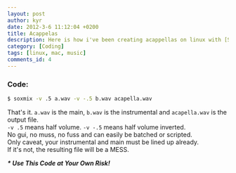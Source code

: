 ```yaml
---
layout: post
author: kyr
date: 2012-3-6 11:12:04 +0200
title: Acappelas
description: Here is how i've been creating acappellas on linux with [SoX](http://sox.sourceforge.net "SoX - Sound eXchange") a cross-platform command line audio utility tool that works on Linux, Windows and MacOS.
category: [Coding]
tags: [linux, mac, music]
comments_id: 4
---
```


### Code:

```sh
$ soxmix -v .5 a.wav -v -.5 b.wav acapella.wav
```

That's it. `a.wav` is the main, `b.wav` is the instrumental and `acapella.wav` is the output file.    
`-v .5` means half volume. `-v -.5` means half volume inverted.    
No gui, no muss, no fuss and can easily be batched or scripted.    
Only caveat, your instrumental and main must be lined up already.    
If it's not, the resulting file will be a MESS.

***\* Use This Code at Your Own Risk!***
